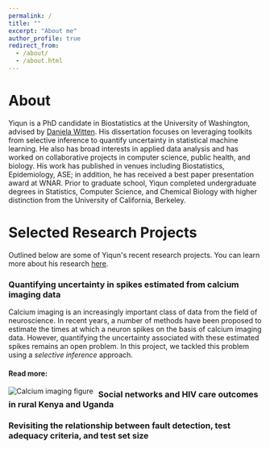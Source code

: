 ```yaml
---
permalink: /
title: ""
excerpt: "About me"
author_profile: true
redirect_from: 
  - /about/
  - /about.html
---
```


# About

Yiqun is a PhD candidate in Biostatistics at the University of Washington, advised by [Daniela Witten](https://www.danielawitten.com/). His dissertation focuses on leveraging toolkits from selective inference to quantify uncertainty in statistical machine learning. He also has broad interests in applied data analysis and has worked on collaborative projects in computer science, public health, and biology. His work has published in venues including Biostatistics, Epidemiology, ASE; in addition, he has received a best paper presentation award at WNAR. Prior to graduate school, Yiqun completed undergraduate degrees in Statistics, Computer Science, and Chemical Biology with higher distinction from the University of California, Berkeley.


# Selected Research Projects
Outlined below are some of Yiqun's recent research projects. You can learn more about his research [here](https://yiqunchen.github.io/research/). 

### Quantifying uncertainty in spikes estimated from calcium imaging data

Calcium imaging is an increasingly important class of data from the field of neuroscience. In recent years, a number of methods have been proposed to estimate the times at which a neuron spikes on the basis of calcium imaging data. However, quantifying the uncertainty associated with these estimated spikes remains an open problem. In this project, we tackled this problem using a *selective inference* approach. 

#### Read more:


<img src="https://github.com/yiqunchen/yiqunchen.github.io/blob/main/document/research_images/combined_plot_exp_7_cell_29_paper_example.png"
     alt="Calcium imaging figure"
     style="float: left; margin-right: 10px;" />

### Social networks and HIV care outcomes in rural Kenya and Uganda


### Revisiting the relationship between fault detection, test adequacy criteria, and test set size


<!-- 
# Methodological Research 

## Valid inference after "double-dipping"

## Social Network Analysis

# Applied projects

### Re-visit existing software engineering experiments

### Why and how should Human-computer interaction researchers collect race and ethnicity data?
 -->
<!-- ### Ligand affinity prediction using Neural Networks
 -->
<!-- 

In a previous life, I was an aspiring biochemist and worked on microcompartments in Salmonella.

### Tuning the catalytic activity of bacterial microcompartments -->

<!-- ## Miscellaneous 
 -->

<!-- ### Life philosophy: 
Ask and it will be given to you; seek and you will find; knock and the door will be opened to you. -- Matthew 7.7
### Current reading list: 
Big Little Lies, All of Nonparametric Statistics, FATE series
 -->


